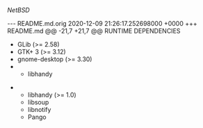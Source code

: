 $NetBSD$

--- README.md.orig	2020-12-09 21:26:17.252698000 +0000
+++ README.md
@@ -21,7 +21,7 @@ RUNTIME DEPENDENCIES
   - GLib (>= 2.58)
   - GTK+ 3 (>= 3.12)
   - gnome-desktop (>= 3.30)
-  - libhandy
+  - libhandy (>= 1.0)
   - libsoup
   - libnotify
   - Pango
